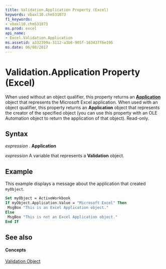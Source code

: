 ```yaml
---
title: Validation.Application Property (Excel)
keywords: vbaxl10.chm531073
f1_keywords:
- vbaxl10.chm531073
ms.prod: excel
api_name:
- Excel.Validation.Application
ms.assetid: a332399a-3112-a3b8-905f-163437f6e195
ms.date: 06/08/2017
---
```



# Validation.Application Property (Excel)

When used without an object qualifier, this property returns an  **[Application](application-object-excel.md)** object that represents the Microsoft Excel application. When used with an object qualifier, this property returns an **Application** object that represents the creator of the specified object (you can use this property with an OLE Automation object to return the application of that object). Read-only.


## Syntax

 _expression_ . **Application**

 _expression_ A variable that represents a **Validation** object.


## Example

This example displays a message about the application that created  `myObject`.


```vb
Set myObject = ActiveWorkbook 
If myObject.Application.Value = "Microsoft Excel" Then 
 MsgBox "This is an Excel Application object." 
Else 
 MsgBox "This is not an Excel Application object." 
End If
```


## See also


#### Concepts


[Validation Object](validation-object-excel.md)

